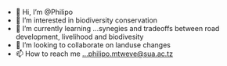 - 👋 Hi, I’m @Philipo
- 👀 I’m interested in biodiversity conservation
- 🌱 I’m currently learning ...synegies and tradeoffs between road development, livelihood and biodivesity
- 💞️ I’m looking to collaborate on landuse changes
- 📫 How to reach me ...philipo.mtweve@sua.ac.tz

<!---
Philipatali/Philipatali is a ✨ special ✨ repository because its `README.md` (this file) appears on your GitHub profile.
You can click the Preview link to take a look at your changes.
--->
